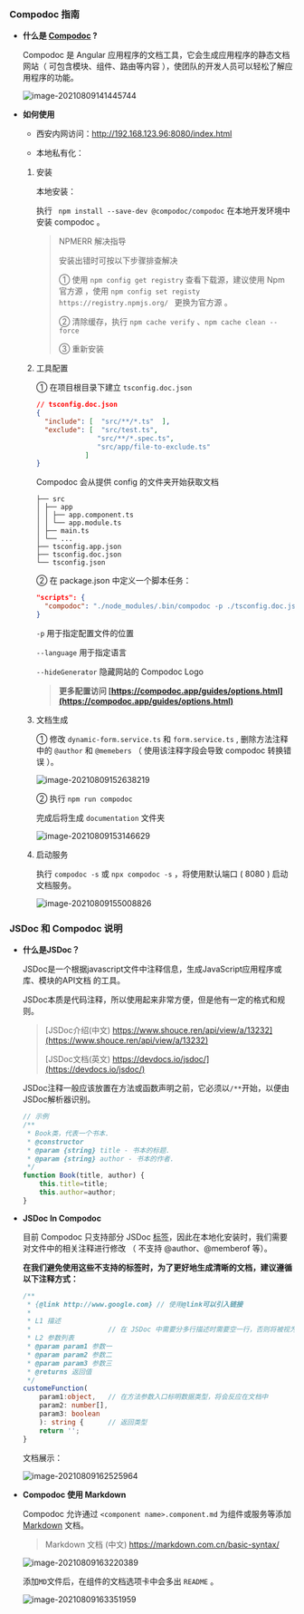 ### Compodoc 指南

- **什么是 [Compodoc](https://compodoc.app/) ?**

  Compodoc 是 Angular 应用程序的文档工具，它会生成应用程序的静态文档网站（ 可包含模块、组件、路由等内容 ），使团队的开发人员可以轻松了解应用程序的功能。

  ![image-20210809141445744](https://github.com/su4g/study-md/blob/main/typora-user-images/image-20210809141445744.png)



- **如何使用**

  - 西安内网访问：http://192.168.123.96:8080/index.html

  - 本地私有化：

  1. 安装

     本地安装：

     执行  ` npm install --save-dev @compodoc/compodoc`  在本地开发环境中安装 compodoc 。

     >NPMERR 解决指导
     >
     >安装出错时可按以下步骤排查解决
     >
     >① 使用 `npm config get registry` 查看下载源，建议使用 Npm 官方源 ，使用 `npm config set registy https://registry.npmjs.org/ ` 更换为官方源 。
     >
     >② 清除缓存，执行 `npm cache verify`  、`npm cache clean --force`
     >
     >③ 重新安装

  2. 工具配置

     ① 在项目根目录下建立  `tsconfig.doc.json` 

     ```json
     // tsconfig.doc.json
     {
       "include": [  "src/**/*.ts"  ],
       "exclude": [  "src/test.ts", 
       				"src/**/*.spec.ts", 
       				"src/app/file-to-exclude.ts"
       			 ]
     }
     ```

     Compodoc 会从提供 config 的文件夹开始获取文档

     ```
     ├── src
     │ ├── app
     │ │ ├── app.component.ts
     │ │ └── app.module.ts
     │ ├── main.ts
     │ └── ...
     ├── tsconfig.app.json
     ├── tsconfig.doc.json
     └── tsconfig.json
     ```

     ② 在 package.json 中定义一个脚本任务：

     ```json
     "scripts": {
       "compodoc": "./node_modules/.bin/compodoc -p ./tsconfig.doc.json --language zh-CN --hideGenerator"
     }
     ```

     `-p` 用于指定配置文件的位置

     `--language` 用于指定语言

     `--hideGenerator` 隐藏网站的 Compodoc Logo

     > **更多配置访问 [https://compodoc.app/guides/options.html](https://compodoc.app/guides/options.html)**

  3. 文档生成

     ① 修改 `dynamic-form.service.ts` 和 `form.service.ts` , 删除方法注释中的 `@author` 和 `@memebers` （ 使用该注释字段会导致 compodoc 转换错误 ）。

     ![image-20210809152638219](https://github.com/su4g/study-md/blob/main/typora-user-images/image-20210809152638219.png)

     ② 执行 `npm run compodoc` 

     完成后将生成 `documentation` 文件夹

     ![image-20210809153146629](https://github.com/su4g/study-md/blob/main/typora-user-images/image-20210809153146629.png)

  4. 启动服务

     执行 `compodoc -s` 或 `npx compodoc -s` ，将使用默认端口 ( 8080 ) 启动文档服务。

     ![image-20210809155008826](https://github.com/su4g/study-md/blob/main/typora-user-images/image-20210809155008826.png)



### JSDoc 和 Compodoc 说明

+ **什么是JSDoc？**

  JSDoc是一个根据javascript文件中注释信息，生成JavaScript应用程序或库、模块的API文档 的工具。

  JSDoc本质是代码注释，所以使用起来非常方便，但是他有一定的格式和规则。

  >[JSDoc介绍(中文) https://www.shouce.ren/api/view/a/13232](https://www.shouce.ren/api/view/a/13232)
  >
  >[JSDoc文档(英文) https://devdocs.io/jsdoc/](https://devdocs.io/jsdoc/)

  JSDoc注释一般应该放置在方法或函数声明之前，它必须以`/**`开始，以便由JSDoc解析器识别。

  ```javascript
  // 示例
  /**
   * Book类，代表一个书本.
   * @constructor
   * @param {string} title - 书本的标题.
   * @param {string} author - 书本的作者.
   */
  function Book(title, author) {
      this.title=title;
      this.author=author;
  }
  ```

+ **JSDoc In Compodoc**

  目前 Compodoc 只支持部分 JSDoc [标签](https://compodoc.app/guides/jsdoc-tags.html)，因此在本地化安装时，我们需要对文件中的相关注释进行修改 （ 不支持 @author、@memberof 等）。 

  **在我们避免使用这些不支持的标签时，为了更好地生成清晰的文档，建议遵循以下注释方式：**

  ```typescript
  /**
   * {@link http://www.google.com} // 使用@link可以引入链接
   *
   * L1 描述 
   *                   // 在 JSDoc 中需要分多行描述时需要空一行，否则将被视为一行
   * L2 参数列表
   * @param param1 参数一
   * @param param2 参数二
   * @param param3 参数三
   * @returns 返回值
   */
  customeFunction(
      param1:object,   // 在方法参数入口标明数据类型，将会反应在文档中
      param2: number[], 
      param3: boolean
      ): string {      // 返回类型
      return '';
  }
  ```

  文档展示：

  ![image-20210809162525964](https://github.com/su4g/study-md/blob/main/typora-user-images/image-20210809162525964.png)

  

+ **Compodoc 使用 Markdown**

  Compodoc 允许通过 `<component name>.component.md` 为组件或服务等添加 [Markdown](https://www.markdownguide.org/) 文档。

  > Markdown 文档 (中文)  https://markdown.com.cn/basic-syntax/

  ![image-20210809163220389](https://github.com/su4g/study-md/blob/main/typora-user-images/image-20210809163220389.png)

  添加`MD`文件后，在组件的文档选项卡中会多出 `README` 。

  ![image-20210809163351959](https://github.com/su4g/study-md/blob/main/typora-user-images/image-20210809163351959.png)

  

